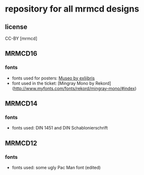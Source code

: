 # repository for all mrmcd designs

## license
CC-BY [mrmcd]

## MRMCD16
### fonts
* fonts used for posters: [Museo by exljibris](http://www.myfonts.com/fonts/exljbris/museo/#index)
* font used in the ticket: [Mingray Mono by Rekord] (http://www.myfonts.com/fonts/rekord/mingray-mono/#index)

## MRMCD14
### fonts
* fonts used: DIN 1451 and DIN Schablonierschrift

## MRMCD12
### fonts
* fonts used: some ugly Pac Man font (edited)
